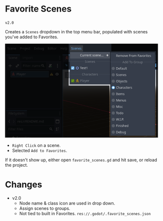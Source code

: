 # Favorite Scenes
`v2.0`

Creates a `Scenes` dropdown in the top menu bar, populated with scenes you've added to Favorites.

![](readme/preview.png)

- `Right Click` on a scene.
- Selected `Add to Favorites`.

If it doesn't show up, either open `favorite_scenes.gd` and hit save, or reload the project.

# Changes
- v2.0
	- Node name & class icon are used in drop down.
	- Assign scenes to groups.
	- Not tied to built in Favorites. `res://.godot/.favorite_scenes.json`
